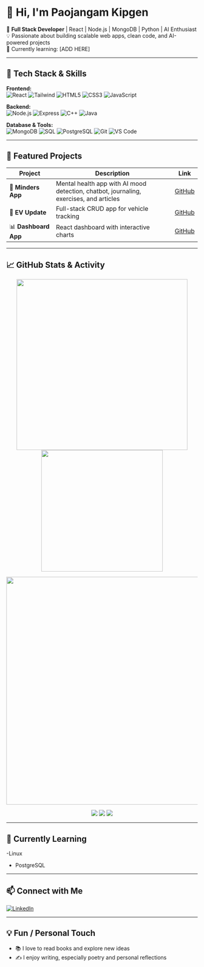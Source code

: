

# 👋 Hi, I'm Paojangam Kipgen

🚀 **Full Stack Developer** | React | Node.js | MongoDB | Python | AI Enthusiast  
💡 Passionate about building scalable web apps, clean code, and AI-powered projects  
🌱 Currently learning: [ADD HERE]  

---

## 🔧 Tech Stack & Skills

**Frontend:**  
![React](https://img.shields.io/badge/React-20232A?style=for-the-badge&logo=react&logoColor=61DAFB) 
![Tailwind](https://img.shields.io/badge/Tailwind-CB3837?style=for-the-badge&logo=tailwind-css&logoColor=white) 
![HTML5](https://img.shields.io/badge/HTML5-E34F26?style=for-the-badge&logo=html5&logoColor=white) 
![CSS3](https://img.shields.io/badge/CSS3-1572B6?style=for-the-badge&logo=css3&logoColor=white) 
![JavaScript](https://img.shields.io/badge/JavaScript-F7DF1E?style=for-the-badge&logo=javascript&logoColor=black)  

**Backend:**  
![Node.js](https://img.shields.io/badge/Node.js-339933?style=for-the-badge&logo=node.js&logoColor=white) 
![Express](https://img.shields.io/badge/Express-000000?style=for-the-badge&logo=express&logoColor=white) 
![C++](https://img.shields.io/badge/C++-00599C?style=for-the-badge&logo=c%2B%2B&logoColor=white) 
![Java](https://img.shields.io/badge/Java-007396?style=for-the-badge&logo=java&logoColor=white)  

**Database & Tools:**  
![MongoDB](https://img.shields.io/badge/MongoDB-47A248?style=for-the-badge&logo=mongodb&logoColor=white) 
![SQL](https://img.shields.io/badge/SQL-00758F?style=for-the-badge&logo=mysql&logoColor=white) 
![PostgreSQL](https://img.shields.io/badge/PostgreSQL-4169E1?style=for-the-badge&logo=postgresql&logoColor=white) 
![Git](https://img.shields.io/badge/Git-F05032?style=for-the-badge&logo=git&logoColor=white) 
![VS Code](https://img.shields.io/badge/VS_Code-007ACC?style=for-the-badge&logo=visual-studio-code&logoColor=white)  

---

## 📂 Featured Projects

| Project | Description | Link |
| ------- | ----------- | ---- |
| 🧠 **Minders App** | Mental health app with AI mood detection, chatbot, journaling, exercises, and articles | [GitHub](https://github.com/Paojangam/Minders) |
| 🚗 **EV Update** | Full-stack CRUD app for vehicle tracking | [GitHub](https://github.com/AvinashxDubey/DriveSync) |
| 📊 **Dashboard App** | React dashboard with interactive charts | [GitHub](https://github.com/Paojangam/dashboard) |

---

## 📈 GitHub Stats & Activity

<p align="center">

<!-- GitHub Stats Card -->
<img src="https://github-readme-stats.vercel.app/api?username=Paojangam&count_private=true&show_icons=true&theme=dracula&hide_border=false" width="450" />

<!-- Top Languages Card -->
<img src="https://github-readme-stats.vercel.app/api/top-langs/?username=Paojangam&layout=compact&theme=dracula&hide_border=false" width="320" />

</p>

<p align="center">

<!-- GitHub Streak Card -->
<img src="https://github-readme-streak-stats.herokuapp.com/?user=Paojangam&theme=dracula&hide_border=false" width="600" />

</p>

<p align="center">

<!-- Extra fancy badges -->
<img src="https://img.shields.io/github/followers/Paojangam?style=social" /> 
<img src="https://img.shields.io/github/last-commit/Paojangam/Minders?style=for-the-badge&logo=github" /> 
<img src="https://img.shields.io/github/issues/Paojangam/Minders?style=for-the-badge&logo=github" /> 

</p>

---

## 🌱 Currently Learning

-Linux 
- PostgreSQL 

---

## 📫 Connect with Me

[![LinkedIn](https://img.shields.io/badge/LinkedIn-blue?style=for-the-badge&logo=linkedin&logoColor=white)](https://www.linkedin.com/in/paojangam-namcha-kipgen-594557240/)  


---

## 💡 Fun / Personal Touch

- 📚 I love to read books and explore new ideas  
- ✍️ I enjoy writing, especially poetry and personal reflections  

